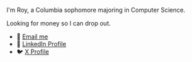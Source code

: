 I'm Roy, a Columbia sophomore majoring in Computer Science.

Looking for money so I can drop out.

- 📧 [Email me](mailto:churlee12@gmail.com)
- 🔗 [LinkedIn Profile](https://www.linkedin.com/in/roy-lee-cs123/)
- 🐦 [X Profile](https://x.com/ibttf)
